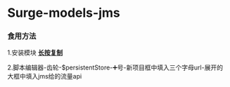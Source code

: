 # Surge-models-jms

### 食用方法

1.安装模块 **[长按复制](https://raw.githubusercontent.com/Alice-Candy/Surge-models-jms/main/jms.sgmodule)**

2.脚本编辑器-齿轮-$persistentStore-➕号-新项目框中填入三个字母url-展开的大框中填入jms给的流量api
